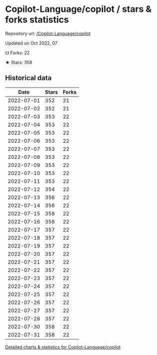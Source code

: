 # Copilot-Language/copilot / stars & forks statistics

Repository url: [/Copilot-Language/copilot](https://github.com/Copilot-Language/copilot)

Updated on Oct 2022, 07

☋ Forks: 22

★ Stars: 358

## Historical data
| Date | Stars | Forks |
|------|-------|-------|
| 2022-07-01 | 352 | 21 | 
| 2022-07-02 | 352 | 21 | 
| 2022-07-03 | 353 | 22 | 
| 2022-07-04 | 353 | 22 | 
| 2022-07-05 | 353 | 22 | 
| 2022-07-06 | 353 | 22 | 
| 2022-07-07 | 353 | 22 | 
| 2022-07-08 | 353 | 22 | 
| 2022-07-09 | 353 | 22 | 
| 2022-07-10 | 353 | 22 | 
| 2022-07-11 | 353 | 22 | 
| 2022-07-12 | 354 | 22 | 
| 2022-07-13 | 356 | 22 | 
| 2022-07-14 | 356 | 22 | 
| 2022-07-15 | 358 | 22 | 
| 2022-07-16 | 358 | 22 | 
| 2022-07-17 | 357 | 22 | 
| 2022-07-18 | 357 | 22 | 
| 2022-07-19 | 357 | 22 | 
| 2022-07-20 | 357 | 22 | 
| 2022-07-21 | 357 | 22 | 
| 2022-07-22 | 357 | 22 | 
| 2022-07-23 | 357 | 22 | 
| 2022-07-24 | 357 | 22 | 
| 2022-07-25 | 357 | 22 | 
| 2022-07-26 | 357 | 22 | 
| 2022-07-27 | 357 | 22 | 
| 2022-07-28 | 357 | 22 | 
| 2022-07-30 | 358 | 22 | 
| 2022-07-31 | 358 | 22 | 


[Detailed charts & statistics for Copilot-Language/copilot](https://reviewgithub.com/rep/Copilot-Language/copilot)
